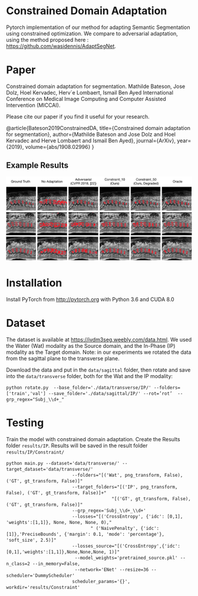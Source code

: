 # Constrained Domain Adaptation

Pytorch implementation of our method for adapting Semantic Segmentation using constrained optimization. We compare to adversarial adaptation, using the method proposed here : https://github.com/wasidennis/AdaptSegNet.

# Paper
Constrained domain adaptation for segmentation.
Mathilde Bateson, Jose Dolz, Hoel Kervadec, Herv´e Lombaert, Ismail Ben Ayed
International Conference on Medical Image Computing and Computer Assisted Intervention (MICCAI).

Please cite our paper if you find it useful for your research.

@article{Bateson2019ConstrainedDA,
  title={Constrained domain adaptation for segmentation},
  author={Mathilde Bateson and Jose Dolz and Hoel Kervadec and Herve Lombaert and Ismail Ben Ayed},
  journal={ArXiv},
  year={2019},
  volume={abs/1908.02996}
}

## Example Results

![](Compare_Segmentations.png)

# Installation
Install PyTorch from http://pytorch.org with Python 3.6 and CUDA 8.0

# Dataset
The dataset is available at https://ivdm3seg.weebly.com/data.html. We used the Water (Wat) modality as the Source domain, and the In-Phase (IP) modality as the Target domain. Note: in our experiments we rotated the data from the sagittal plane to the transverse plane.

Download the data and put in the `data/sagittal` folder, then rotate and save into the `data/transverse` folder, both for the Wat and the IP modality:

```
python rotate.py  --base_folder='./data/transverse/IP/' --folders=['train','val'] --save_folder='./data/sagittal/IP/' --rot=’rot’  --grp_regex="Subj_\\d+_"
```

# Testing

Train the model with constrained domain adaptation. Create the Results folder `results/IP`. Results will be saved in the result folder `results/IP/Constraint/`
```
python main.py --dataset='data/transverse/' --target_dataset='data/transverse/' 
                         --folders="[('Wat', png_transform, False), ('GT', gt_transform, False)]"
                         --target_folders="[('IP', png_transform, False), ('GT', gt_transform, False)]+"
                                        "[('GT', gt_transform, False), ('GT', gt_transform, False)]"
                         --grp_regex='Subj_\\d+_\\d+'
                         --losses="[('CrossEntropy', {'idc': [0,1], 'weights':[1,1]}, None, None, None, 0),"
                                " ('NaivePenalty', {'idc': [1]},'PreciseBounds', {'margin': 0.1, 'mode': 'percentage'}, 'soft_size', 2.5)]"
                         --losses_source="[('CrossEntropy',{'idc': [0,1],'weights':[1,1]},None,None,None, 1)]"
                          --model_weights='pretrained_source.pkl' --n_class=2 --in_memory=False, 
                          --network='ENet' --resize=36 --scheduler='DummyScheduler' 
                         scheduler_params='{}', workdir='results/Constraint'
```
